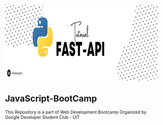 <img src="https://github.com/rimmelasghar/Tutorial-FastAPI/blob/master/imgs/fast.jpg" alt="Girl in a jacket" width="1000" height="250">

# JavaScript-BootCamp
This Repository is a part of Web Development Bootcamp Organized by Google Developer Student Club - UIT 
